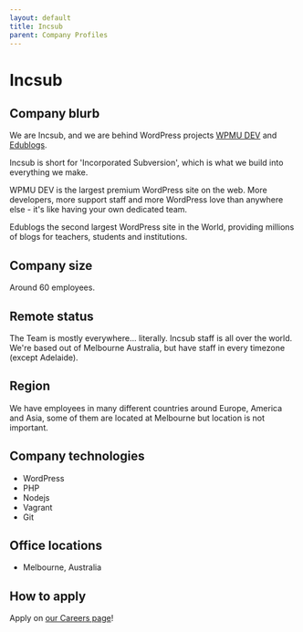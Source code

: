 ```yaml
---
layout: default
title: Incsub
parent: Company Profiles
---
```


# Incsub

## Company blurb

We are Incsub, and we are behind WordPress projects [WPMU DEV](http://wpmudev.org) and [Edublogs](http://edublogs.org). 

Incsub is short for 'Incorporated Subversion', which is what we build into everything we make.

WPMU DEV is the largest premium WordPress site on the web. More developers, more support staff and more WordPress love than anywhere else - it's like having your own dedicated team.

Edublogs the second largest WordPress site in the World, providing millions of blogs for teachers, students and institutions.


## Company size

Around 60 employees.

## Remote status

The Team is mostly everywhere... literally. Incsub staff is all over the world. We're based out of Melbourne Australia, but have staff in every timezone (except Adelaide).

## Region

We have employees in many different countries around Europe, America and Asia, some of them are located at Melbourne but location is not important.

## Company technologies

- WordPress
- PHP
- Nodejs
- Vagrant
- Git

## Office locations

- Melbourne, Australia

## How to apply

Apply on [our Careers page](http://incsub.com/careers/)!
